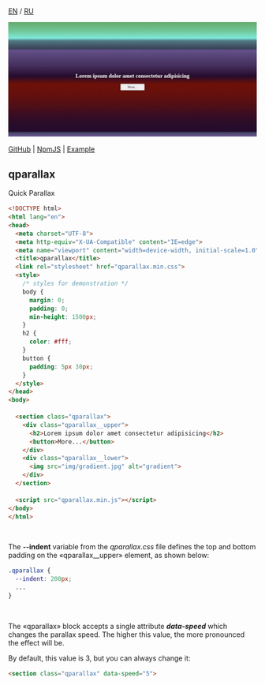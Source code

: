 <br>

[EN](https://github.com/reacton-js/qparallax/blob/main/README.md) / [RU](https://github.com/reacton-js/qparallax/blob/main/README_RU.md)

![qparallax](https://raw.githubusercontent.com/reacton-js/qparallax/main/qparallax/logo.jpg)

[GitHub](https://github.com/reacton-js/qparallax) | [NpmJS](https://www.npmjs.com/package/qparallax) | [Example](http://u92502bm.beget.tech/qparallax/)

## qparallax

Quick Parallax

```html
<!DOCTYPE html>
<html lang="en">
<head>
  <meta charset="UTF-8">
  <meta http-equiv="X-UA-Compatible" content="IE=edge">
  <meta name="viewport" content="width=device-width, initial-scale=1.0">
  <title>qparallax</title>
  <link rel="stylesheet" href="qparallax.min.css">
  <style>
    /* styles for demonstration */
    body {
      margin: 0;
      padding: 0;
      min-height: 1500px;
    }
    h2 {
      color: #fff;
    }
    button {
      padding: 5px 30px;
    }
  </style>
</head>
<body>

  <section class="qparallax">
    <div class="qparallax__upper">
      <h2>Lorem ipsum dolor amet consectetur adipisicing</h2>
      <button>More...</button>
    </div>
    <div class="qparallax__lower">
      <img src="img/gradient.jpg" alt="gradient">
    </div>
  </section>
  
  <script src="qparallax.min.js"></script>
</body>
</html>
```

<br>

The **--indent** variable from the *qparallax.css* file defines the top and bottom padding on the «qparallax__upper» element, as shown below:

```css
.qparallax {
  --indent: 200px;
  ...
}
```

<br>

The «qparallax» block accepts a single attribute ***data-speed*** which changes the parallax speed. The higher this value, the more pronounced the effect will be.

By default, this value is 3, but you can always change it:

```html
<section class="qparallax" data-speed="5">
```